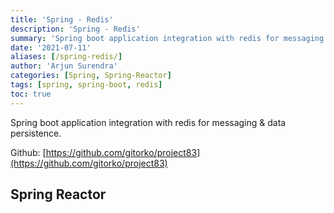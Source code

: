 ```yaml
---
title: 'Spring - Redis'
description: 'Spring - Redis'
summary: 'Spring boot application integration with redis for messaging & data persistence.'
date: '2021-07-11'
aliases: [/spring-redis/]
author: 'Arjun Surendra'
categories: [Spring, Spring-Reactor]
tags: [spring, spring-boot, redis]
toc: true
---
```


Spring boot application integration with redis for messaging & data persistence.

Github: [https://github.com/gitorko/project83](https://github.com/gitorko/project83)

## Spring Reactor
